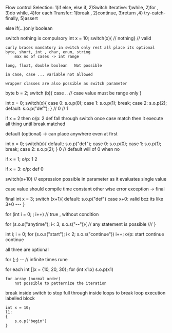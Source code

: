 Flow control
    Selection: 1)if else, else if, 2)Switch
    Iterative: 1)while, 2)for , 3)do while, 4)for each
    Transfer: 1)break , 2)continue, 3)return ,4) try-catch-finally, 5)assert

else if(...)only boolean

switch
    nothing is compulsory
    int x = 10;
    switch(x){
    // nothing} // valid

    curly braces mandatory in switch only rest all place its optional
    byte, short, int , char, enum, string
        max no of cases -> int range

    long, float, double boolean   Not possible

    in case, case ... variable not allowed

    wrapper classes are also possible as switch parameter


byte b = 2;
switch (b){
    case .. // case value must be range only
}


int x = 0;
switch(x){
    case 0:
        s.o.p(0);
    case 1:
        s.o.p(1);
        break;
    case 2:
        s.o.p(2);
    default:
        s.o.p("def");
}
// 0
// 1

if x = 2
then o/p: 2
          def
fall through switch once case match then it execute all thing until break matched


default (optional) -> can place anywhere even at first


int x = 0;
switch(x){
    default:
        s.o.p("def");
    case 0:
        s.o.p(0);
    case 1:
        s.o.p(1);
        break;
    case 2:
        s.o.p(2);
}
0
// default will of 0 when no

if x = 1;
o/p: 1
     2

if x = 3:
o/p: def
      0


switch(x+10) // expression possible in parameter as it evaluates single value

case value should compile time constant other wise error
exception -> final

final int x = 3;
switch (x+1){
    default:
        s.o.p("def")
    case x+0: valid bcz its like 3+0
        ---
}

for (int i = 0; ; i++)  // true , without condition

for (s.o.s("anytime"); i< 3; s.o.s("--")){ // any statement is possible
    /// 
}

int i;
i = 0;
for (s.o.s("start"); i< 2; s.o.s("continue"))
    i++;
o/p:
start
continue
continue

all three are optional

for (;;)
   -- // infinite times rune 

for each 
    int []x = {10, 20, 30};
    for (int x1:x)
        s.o.p(x1)

    for array (normal order)
        not possible to patternize the iteration

break
    inside switch to stop full through
    inside loops to break loop execution
    labelled block

    int x = 10;
    l1:
    {
        s.o.p("begin")
    }